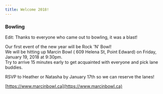 ```yaml
---
title: Welcome 2018!
---
```


### Bowling

Edit: Thanks to everyone who came out to bowling, it was a blast!

Our first event of the new year will be Rock 'N' Bowl!  
We will be hitting up Marcin Bowl ( 609 Helena St, Point Edward) on Friday, January 19, 2018 at 9:30pm.  
Try to arrive 15 minutes early to get acquainted with everyone and pick lane buddies.

RSVP to Heather or Natasha by January 17th so we can reserve the lanes!

[https://www.marcinbowl.ca](https://www.marcinbowl.ca)
